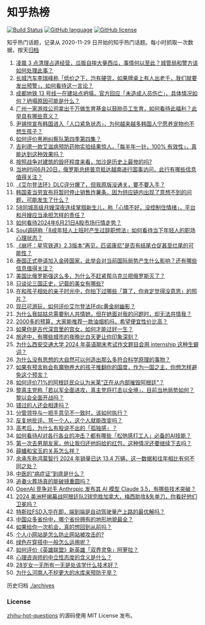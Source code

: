 # 知乎热榜
[![Build Status](https://github.com/ToWeLong/zhihu-hot-questions/workflows/CI/badge.svg)](https://github.com/ToWeLong/zhihu-hot-questions/actions)
[![GitHub language](https://img.shields.io/badge/language-golang-orange.svg)](https://golang.org/)
[![GitHub license](https://img.shields.io/github/license/ToWeLong/zhihu-hot-questions)](https://github.com/ToWeLong/zhihu-hot-questions/blob/main/LICENSE)

知乎热门话题，记录从 2020-11-29 日开始的知乎热门话题。每小时抓取一次数据，按天[归档](./archives)

<!-- BEGIN -->

1. [凌晨 3 点清理占道经营，瓜贩自摔大量西瓜，事情何以至此？城管局和警方该如何处理此事？](https://www.zhihu.com/question/659396531)
1. [长城汽车李瑞峰称「低价之下，岂有硬货，如果牌桌上有人出老千，我们就要发出预警」，如何看待这一言论？](https://www.zhihu.com/question/659453902)
1. [成都地铁 13 号线一在建站点坍塌，官方回应「未造成人员伤亡」，具体情况如何？坍塌原因可能是什么？](https://www.zhihu.com/question/659486130)
1. [广州一家游戏公司拿出千万做生育基金以鼓励员工生育，如何看待此福利？此举具有哪些意义？](https://www.zhihu.com/question/659413116)
1. [尹锡悦宣布韩国进入「人口紧急状态」，为何越来越多韩国人宁愿养宠物也不想生孩子？](https://www.zhihu.com/question/659409084)
1. [如何评价黑袍纠察队第四季第四集？](https://www.zhihu.com/question/659437221)
1. [吉利德一款艾滋病预防药物实验结果惊人，「每半年一针，100% 有效性」，真能达到这种效果吗？](https://www.zhihu.com/question/659484573)
1. [按照战争对建筑的毁坏程度来看，加沙是历史上最惨的吗?](https://www.zhihu.com/question/659304832)
1. [当地时间6月20日，俄罗斯总统普京抵达越南进行国事访问，此行有哪些信息值得关注？](https://www.zhihu.com/question/659405523)
1. [《艾尔登法环》DLC评分爆了，但我原版没通关，要不要入手？](https://www.zhihu.com/question/659315881)
1. [韩国麦当劳宣布将暂时停止销售炸薯条，因为供应链内出现了意想不到的问题，可能发生了什么？](https://www.zhihu.com/question/659429236)
1. [58同城高级月嫂深夜连续掌掴新生儿，称「心情不好，没控制住情绪」，平台和月嫂应当承担怎样的责任？](https://www.zhihu.com/question/659424367)
1. [如何看待2024年6月21日A股市场行情走势？](https://www.zhihu.com/question/659407665)
1. [Soul调研称「8成年轻人上班时产生过辞职想法」如何看待当下年轻人的职场心理状态？](https://www.zhihu.com/question/659492771)
1. [《崩坏：星穹铁道》2.3版本“再见，匹诺康尼”是否有结尾仓促甚至烂尾的可能性？](https://www.zhihu.com/question/659462798)
1. [泰国正式申请加入金砖国家，此举会对当前国际局势产生什么影响？还有哪些信息值得关注？](https://www.zhihu.com/question/659487531)
1. [美国比俄罗斯强这么多，为什么不赶紧帮乌克兰把俄罗斯灭了？](https://www.zhihu.com/question/658569604)
1. [只谈论三国正史，记载的美女有哪些?](https://www.zhihu.com/question/655497797)
1. [在和孩子相处的亲子时光中，你拍下过哪些「算了，你肯定觉得没意思」的照片？](https://www.zhihu.com/question/659415288)
1. [现已可游玩，如何评价艾尔登法环dlc黄金树幽影？](https://www.zhihu.com/question/659482075)
1. [为什么我姑姑总需要别人共情她，但在她面对我的问题时，却无法共情我？](https://www.zhihu.com/question/659303204)
1. [2000多的预算，大家能推荐一款油烟机吗，希望便宜性价比高？](https://www.zhihu.com/question/432203350)
1. [如果你是古代深宫里的宫女，如何才能过好一生？](https://www.zhihu.com/question/645534278)
1. [旅途中，有哪些城市的夜晚比白天更让你印象深刻？](https://www.zhihu.com/question/659404260)
1. [为什么西安交通大学 2024 年英语期末考试作文题目会用 internship 这种生僻词？](https://www.zhihu.com/question/659189308)
1. [为什么没有思想的大自然可以创造出那么多符合科学原理的事物？](https://www.zhihu.com/question/659453448)
1. [如果有预言称会有魔物养大的孩子推翻你的国度，作为一国之主，你想怎样避免这个预言？](https://www.zhihu.com/question/658400400)
1. [如何评价71%的阿根廷民众认为米莱“正在从内部摧毁阿根廷”？](https://www.zhihu.com/question/659245052)
1. [黎真主党称「若以军全面进攻，真主党将打击以全境」，目前当地局势如何？黎以会全面开战吗？](https://www.zhihu.com/question/659399806)
1. [错过的人还会相逢吗？](https://www.zhihu.com/question/657050278)
1. [分管领导与一把手意见不一致时，该如何执行？](https://www.zhihu.com/question/657928416)
1. [反复地批评、骂一个人，这个人就能改变吗？](https://www.zhihu.com/question/657778197)
1. [高考后，为什么有股说不出的「孤独感」？](https://www.zhihu.com/question/659285351)
1. [如何看待AI对各行各业的冲击？都有哪些「松弛感打工人」必备的AI技能？](https://www.zhihu.com/question/659490663)
1. [第一次去男朋友家，他让我归还他妈给的红包，这种情况还要继续下去吗？](https://www.zhihu.com/question/658978701)
1. [薛蟠和宝玉的关系怎么样？](https://www.zhihu.com/question/654500362)
1. [余承东称鸿蒙智行 2024 年销量已达 13.4 万辆，这一数据和往年相比有何不同之处？](https://www.zhihu.com/question/657839676)
1. [中医的“病症证”到底是什么？](https://www.zhihu.com/question/659397935)
1. [追妻火葬场真的能破镜重圆吗？](https://www.zhihu.com/question/658053297)
1. [OpenAI 竞争对手 Anthropic 发布其 AI 模型 Claude 3.5，有哪些技术突破？](https://www.zhihu.com/question/659458308)
1. [2024 美洲杯揭幕战阿根廷队2球完胜加拿大，梅西助攻&失单刀，你看好他们卫冕吗？](https://www.zhihu.com/question/659402537)
1. [特斯拉FSD入华在即，端到端是自动驾驶量产上路的最优解吗？](https://www.zhihu.com/question/658722229)
1. [中国众多省份中，哪个省份拥有的地形地貌最全？](https://www.zhihu.com/question/658077104)
1. [如果给你一次机会，真的想回到从前吗？](https://www.zhihu.com/question/659325573)
1. [个人小网站是怎么防止网站被攻击的?](https://www.zhihu.com/question/558788111)
1. [绿色在穿搭中一般怎么运用呢？](https://www.zhihu.com/question/657547529)
1. [如何评价《英雄联盟》新英雄「双界灵兔」阿萝拉？](https://www.zhihu.com/question/659392891)
1. [心理咨询师的中立性态度的含义是什么？](https://www.zhihu.com/question/656545763)
1. [28岁女一无所有一无是处该学什么技术好？](https://www.zhihu.com/question/653309791)
1. [为什么河南人不挖更大的水库来预防干旱？](https://www.zhihu.com/question/658976757)

<!-- END -->

历史归档 [./archives](./archives)


### License
[zhihu-hot-questions](https://github.com/towelong/zhihu-hot-questions) 的源码使用 MIT License 发布。
